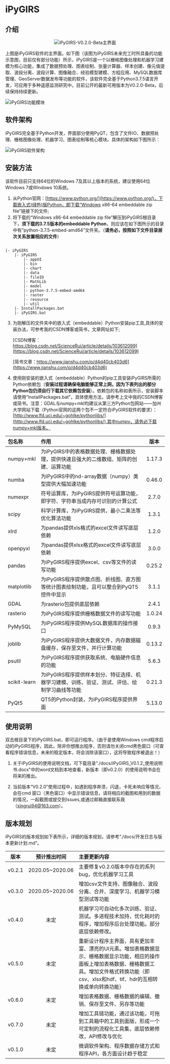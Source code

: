 # iPyGIRS

## **介绍**

<div align=center>

![iPyGIRS-V0.2.0-Beta主界面](./images/iPyGIRS-V0.2.0-Beta.png)

</div>

上图是iPyGIRS软件的主界面。如下图（该图为iPyGIRS未来完工时所具备的功能示意图，目前仅有部分功能）所示，iPyGIRS是一个以栅格图像处理和机器学习建模为核心功能，集成了数据预处理、图表绘制、张量计算器、样本创建、像元值提取、波段分离、波段计算、图像融合、经验模型建模、方程应用、MySQL数据库管理、GeoServer数据发布等功能的软件，该软件完全基于Python3.7.5语言开发，可应用于多种遥感监测研究中。目前公开的最新可用版本为V0.2.0-Beta，后续保持持续更新。

![iPyGIRS功能模块](./images/iPyGIRS功能模块.png)

## **软件架构**

iPyGIRS完全基于Python开发，界面部分使用PyQT，包含了文件IO、数据预处理、栅格图像处理、机器学习、图表绘制等核心模块。具体的架构如下图所示：

![iPyGIRS软件架构](./images/SoftwareArchitecture.jpg)

## **安装方法**

该软件目前只支持64位的Windows 7及其以上版本的系统，建议使用64位Windows 7或Windows 10系统。

1. 从Python官网：[https://www.python.org/](https://www.python.org/)，下载嵌入式(绿色)版Python，即下载“Windows x86-64 embeddable zip file”链接下的文件;
2. 将下载的“Windows x86-64 embeddable zip file”解压到iPyGIRS根目录下，**须下载的3.7.5版本的embeddable Python**，则应该在如下图所示的目录中有“python-3.7.5-embed-amd64”文件夹。（**请务必，按照如下文件目录层次关系放置相应的文件**）

``` file directory tree

|- iPyGIRS
    |- iPyGIRS
        |- appUI
        |- bin
        |- chart
        |- data
        |- fileIO
        |- MathLib
        |- model
        |- python-3.7.5-embed-amd64
        |- raster
        |- resource
        |- util
    |- InstallPackages.bat
    |- iPyGIRS.bat
```

3. 为刚解压的文件夹中的嵌入式（embeddable）Python安装pip工具,具体的安装办法，可参考我的CSDN博客或简书，文章网址如下;

    [CSDN博客：https://blog.csdn.net/ScienceRui/article/details/103612099](https://blog.csdn.net/ScienceRui/article/details/103612099)

    [简书文章：https://www.jianshu.com/p/d4d40cb403d6](https://www.jianshu.com/p/d4d40cb403d6)

4. 使用刚安装的嵌入式（embeddable）Python的pip工具安装iPyGIRS所需的Python依赖包（**安装过程请确保电脑能够正常上网，因为下表列出的部分Python包仍须自行下载其它依赖包安装**）。依赖包的名称如表所示，安装脚本请使用“InstallPackages.bat”，具体使用方法，请参考上文中我的CSDN博客或简书。注意：GDAL与numpy+mkl均建议从第三方Python包网站——加州大学网站下载（Python官网的这两个包不一定符合iPyGIRS软件的要求）：[http://www.lfd.uci.edu/~gohlke/pythonlibs/](http://www.lfd.uci.edu/~gohlke/pythonlibs/),其中numpy，请务必下载numpy+mkl版本。

包名称|作用|版本
:-|:-|:-:
numpy+mkl|为iPyGIRS中的表格数据处理、栅格数据处理，提供快速且强大的二维数组、矩阵的创建、运算功能|1.17.3
numba|为iPyGIRS中的nd-array数据（numpy）类型提供大幅加速功能|0.46.0
numexpr|符号运算库，为iPyGIRS提供符号运算功能，即字符、字符串当成内存可识别的计算公式|2.7.0
scipy|科学计算库，为iPyGIRS提供，最小二乘法等优化算法功能|1.3.1
xlrd|为pandas提供xls格式的excel文件读写底层依赖|1.2.0
openpyxl|为pandas提供xlsx格式的excel文件读写底层依赖|3.0.0
pandas|为iPyGIRS程序提供excel、csv等文件的读写功能|0.25.2
matplotlib|为iPyGIRS程序提供散点图、折线图、直方图等统计图表绘制功能，且可以整合到PyQT5控件中显示|3.1.1
GDAL|为rasterio包提供底层依赖|2.4.1
rasterio|为iPyGIRS程序提供栅格数据文件的读写功能|1.0.24
PyMySQL|为iPyGIRS程序提供MySQL数据库的操作接口|0.9.3
joblib|为iPyGIRS程序提供大数据文件，内存数据磁盘缓存，保存至文件，并行计算功能|0.13.2
psutil|为iPyGIRS程序提供获取系统、电脑硬件信息的功能|5.6.3
scikit-learn|为iPyGIRS程序提供样本划分、特征选择、机器学习建模、训练、验证、测试、评估、绘制学习曲线等功能|0.21.3
PyQt5|QT5的Python封装，为iPyGIRS程序提供界面|5.13.0

## **使用说明**

双击根目录下的iPyGIRS.bat，即可运行程序。（由于是使用Windows cmd程序启动的iPyGIRS程序，因此，除非你想推出程序，否则请勿关闭cmd黑色窗口（可查看程序错误信息，未来的稳定版本，将会消除该窗口），这将导致程序被退出！）

1. 关于iPyGIRS的使用说明文档，可下载目录"./docs/iPyGIRS_V0.1.2_使用说明书.docx"中的word文档到本地查看，新版本（即v0.2.0）的使用说明书会在将来的推出。

2. 当前版本“V0.2.0”使用过程中，如遇到程序奔溃，闪退，卡死未响应等情况，会在cmd
窗口（黑色窗口）中显示错误信息，请将相应的截图和用到的数据的情况，一起截图或提交到Issues,或通过邮箱直接联系我（xingrui94@163.com）。

## **版本规划**

iPyGIRS的版本规划如下表所示，详细的版本规划，请参考“./docs/开发日志与版本更新计划.md”。

版本|预计推出时间|主要更新内容
:-:|:-:|:-
v0.2.1|2020.05~2020.06|主要修复v0.2.0版本中存在的系列bug，优化机器学习工具
v0.3.0|2020.05~2020.06|增加csv文件支持、图像融合、波段分离、合并、深度学习、机器学习模型测试等功能
v0.4.0|未定|机器学习可自动化多次训练、验证、测试。多进程技术加持，优化耗时的程序，增加程序后台处理功能。部分底层依赖修改。
v0.5.0|未定|重新设计程序主界面，具有更加丰富、漂亮的UI元素。增加表格数据显示、栅格数据显示功能，相应的操作面板上增加表格数据、栅格数据工具。增加文件格式转换功能（即csv、xlsx和hdf、tif、hdr的互相转换或单向转换功能）
v0.6.0|未定|增加表格数据、栅格数据的编辑、撤销、保存至文件、另存等功能
v0.7.0|未定|增加工具链功能，通过该功能，可拖到工具箱中的工具到面版，形成一个可定制的流程化工具集，底层依赖修改，API修改与优化
v0.1.0|未定|微调软件架构、程序数据存储方式和程序API，各方面设计趋于稳定
